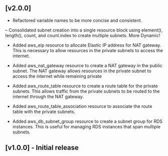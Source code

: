 ## [v2.0.0]

- Refactored variable names to be more concise and consistent.

– Consolidated subnet creation into a single resource block using element(), length(), count, and count.index to create multiple subnets. More Dynamic!

- Added aws_eip resource to allocate Elastic IP address for NAT gateway. This is necessary to allow resources in the private subnets to access the internet.

- Added aws_nat_gateway resource to create a NAT gateway in the public subnet. The NAT gateway allows resources in the private subnet to access the internet while remaining private

- Added aws_route_table resource to create a route table for the private subnets. This allows traffic from the private subnets to be routed to the internet through the NAT gateway.

- Added aws_route_table_association resource to associate the route table with the private subnets. 

- Added aws_db_subnet_group resource to create a subnet group for RDS instances. This is useful for managing RDS instances that span multiple subnets.

## [v1.0.0] - Initial release